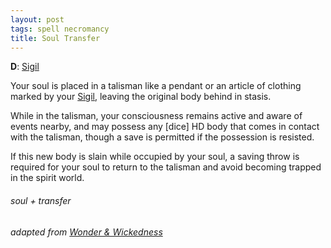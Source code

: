 ```yaml
---
layout: post
tags: spell necromancy
title: Soul Transfer
---
```

**D**: [Sigil](/spells/#lexicon)

Your soul is placed in a talisman like a pendant or an article of clothing marked by your [Sigil](/spells/#lexicon), leaving the original body behind in stasis. 

While in the talisman, your consciousness remains active and aware of events nearby, and may possess any [dice] HD body that comes in contact with the talisman, though a save is permitted if the possession is resisted. 

If this new body is slain while occupied by your soul, a saving throw is required for your soul to return to the talisman and avoid becoming trapped in the spirit world. 

###### soul + transfer
###### adapted from [Wonder & Wickedness](https://www.drivethrurpg.com/product/145647/Wonder--Wickedness)
